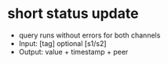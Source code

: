 # short status update
- query runs without errors for both channels
- Input: [tag] optional [s1/s2]
- Output: value + timestamp + peer
